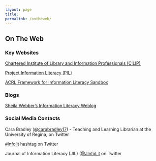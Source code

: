 ```yaml
---
layout: page
title: 
permalink: /ontheweb/
---
```


## On The Web

### Key Websites

[Chartered Institute of Library and Information Professionals (CILIP)](http://www.informationliteracy.org.uk/) 

[Project Information Literacy (PIL)](http://www.projectinfolit.org/)

[ACRL Framework for Information Literacy Sandbox](http://sandbox.acrl.org/resources)

### Blogs

[Sheila Webber’s Information Literacy Weblog](http://information-literacy.blogspot.ca/)

### Social Media Contacts

Cara Bradley ([@carabradley17](https://twitter.com/carabradley17)) - Teaching and Learning Librarian at the University of Regina, on Twitter 

[#infolit](https://twitter.com/search?q=%23infolit&src=tyah) hashtag on Twitter

Journal of Information Literacy (JIL) ([@JInfoLit](https://twitter.com/JInfoLit) on Twitter
